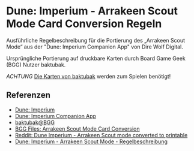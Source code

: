 # Dune: Imperium - Arrakeen Scout Mode Card Conversion Regeln

Ausführliche Regelbeschreibung für die Portierung des „Arrakeen Scout Mode“ aus der "Dune: Imperium Companion App" von Dire Wolf Digital. 

Ursprüngliche Portierung auf druckbare Karten durch Board Game Geek (BGG) Nutzer baktubak.

*ACHTUNG* [Die Karten von baktubak](https://boardgamegeek.com/filepage/230587/arrakeen-scout-mode-card-conversion) werden zum Spielen benötigt!

## Referenzen
- [Dune: Imperium](https://www.asmodee.de/produkte/dune-imperium)
- [Dune: Imperium Companion App](https://play.google.com/store/apps/details?id=com.direwolfdigital.dica)
- [baktubak@BGG](https://boardgamegeek.com/user/baktubak)
- [BGG Files: Arrakeen Scout Mode Card Conversion](https://boardgamegeek.com/filepage/230587/arrakeen-scout-mode-card-conversion)
- [Reddit: Dune Imperium - Arrakeen Scout mode converted to printable](https://www.reddit.com/r/boardgames/comments/qk9pmb/dune_imperium_arrakeen_scout_mode_converted_to/)
- [Dune: Imperium - Arrakeen Scout Mode - Regelbeschreibung](https://github.com/winterMate/dune-imperium)
